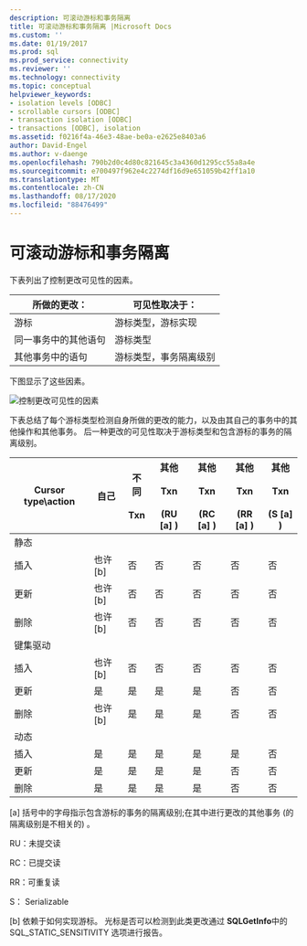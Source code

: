 ```yaml
---
description: 可滚动游标和事务隔离
title: 可滚动游标和事务隔离 |Microsoft Docs
ms.custom: ''
ms.date: 01/19/2017
ms.prod: sql
ms.prod_service: connectivity
ms.reviewer: ''
ms.technology: connectivity
ms.topic: conceptual
helpviewer_keywords:
- isolation levels [ODBC]
- scrollable cursors [ODBC]
- transaction isolation [ODBC]
- transactions [ODBC], isolation
ms.assetid: f0216f4a-46e3-48ae-be0a-e2625e8403a6
author: David-Engel
ms.author: v-daenge
ms.openlocfilehash: 790b2d0c4d80c821645c3a4360d1295cc55a8a4e
ms.sourcegitcommit: e700497f962e4c2274df16d9e651059b42ff1a10
ms.translationtype: MT
ms.contentlocale: zh-CN
ms.lasthandoff: 08/17/2020
ms.locfileid: "88476499"
---
```

# <a name="scrollable-cursors-and-transaction-isolation"></a>可滚动游标和事务隔离
下表列出了控制更改可见性的因素。  
  
|所做的更改：|可见性取决于：|  
|----------------------|----------------------------|  
|游标|游标类型，游标实现|  
|同一事务中的其他语句|游标类型|  
|其他事务中的语句|游标类型，事务隔离级别|  
  
 下图显示了这些因素。  
  
 ![控制更改可见性的因素](../../../odbc/reference/develop-app/media/pr23.gif "pr23")  
  
 下表总结了每个游标类型检测自身所做的更改的能力，以及由其自己的事务中的其他操作和其他事务。 后一种更改的可见性取决于游标类型和包含游标的事务的隔离级别。  
  
|Cursor type\action|自己|不同<br /><br /> Txn|其他<br /><br /> Txn<br /><br />  (RU [a] ) |其他<br /><br /> Txn<br /><br />  (RC [a] ) |其他<br /><br /> Txn<br /><br />  (RR [a] ) |其他<br /><br /> Txn<br /><br />  (S [a] ) |  
|-------------------------|----------|-----------------|----------------------------------|----------------------------------|----------------------------------|---------------------------------|  
|静态|||||||  
|插入|也许 [b]|否|否|否|否|否|  
|更新|也许 [b]|否|否|否|否|否|  
|删除|也许 [b]|否|否|否|否|否|  
|键集驱动|||||||  
|插入|也许 [b]|否|否|否|否|否|  
|更新|是|是|是|是|否|否|  
|删除|也许 [b]|是|是|是|否|否|  
|动态|||||||  
|插入|是|是|是|是|是|否|  
|更新|是|是|是|是|否|否|  
|删除|是|是|是|是|否|否|  
  
 [a] 括号中的字母指示包含游标的事务的隔离级别;在其中进行更改的其他事务 (的隔离级别是不相关的) 。  
  
 RU：未提交读  
  
 RC：已提交读  
  
 RR：可重复读  
  
 S： Serializable  
  
 [b] 依赖于如何实现游标。 光标是否可以检测到此类更改通过 **SQLGetInfo**中的 SQL_STATIC_SENSITIVITY 选项进行报告。
